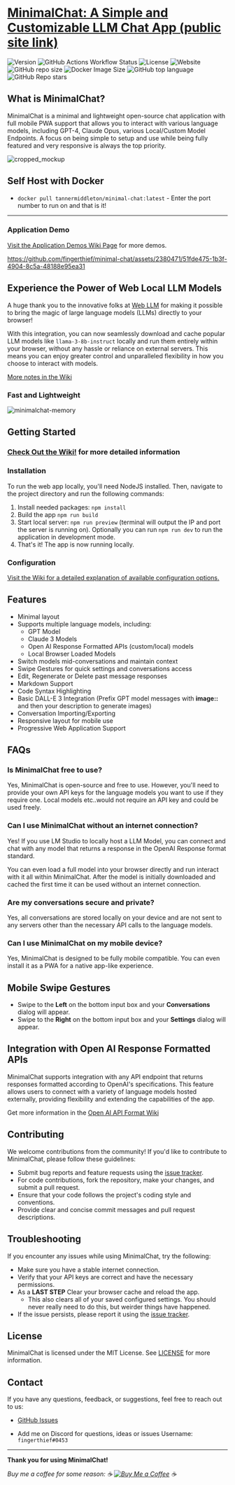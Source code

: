 # [**MinimalChat: A Simple and Customizable LLM Chat App (public site link)**](https://minimalchat.app)

![Version](https://img.shields.io/badge/version-6.1.5-blue)
![GitHub Actions Workflow Status](https://img.shields.io/github/actions/workflow/status/fingerthief/minimal-chat/firebase-hosting-merge.yml)
![License](https://img.shields.io/badge/license-MIT-green)
![Website](https://img.shields.io/website?url=https%3A%2F%2Fminimalchat.app)
![GitHub repo size](https://img.shields.io/github/repo-size/fingerthief/minimal-chat)
![Docker Image Size](https://img.shields.io/docker/image-size/tannermiddleton/minimal-chat)
![GitHub top language](https://img.shields.io/github/languages/top/fingerthief/minimal-chat)
![GitHub Repo stars](https://img.shields.io/github/stars/fingerthief/minimal-chat)

## **What is MinimalChat?**

MinimalChat is a minimal and lightweight open-source chat application with full mobile PWA support that allows you to interact with various language models, including GPT-4, Claude Opus, various Local/Custom Model Endpoints. A focus on being simple to setup and use while being fully featured and very responsive is always the top priority.

![cropped_mockup](https://github.com/fingerthief/minimal-chat/assets/2380471/1e80c15a-c805-43d3-80e3-46eacbc29913)

## Self Host with Docker

- `docker pull tannermiddleton/minimal-chat:latest` - Enter the port number to run on and that is it!

---

### Application Demo

[Visit the Application Demos Wiki Page](https://github.com/fingerthief/minimal-chat/wiki/Application-Demos) for more demos.

https://github.com/fingerthief/minimal-chat/assets/2380471/51fde475-1b3f-4904-8c5a-48188e95ea31

## **Experience the Power of Web Local LLM Models**

A huge thank you to the innovative folks at [Web LLM](https://github.com/mlc-ai/web-llm) for making it possible to bring the magic of large language models (LLMs) directly to your browser!

With this integration, you can now seamlessly download and cache popular LLM models like `llama-3-8b-instruct` locally and run them entirely within your browser, without any hassle or reliance on external servers. This means you can enjoy greater control and unparalleled flexibility in how you choose to interact with models.

[More notes in the Wiki](https://github.com/fingerthief/minimal-chat/wiki/Host-and-Run-Entire-LLM-Models-Directly-in-the-Browser-Locally)

### Fast and Lightweight

![minimalchat-memory](https://github.com/fingerthief/minimal-chat/assets/2380471/432d77dc-78dd-469f-9844-71c770b59f06)

## **Getting Started**

### [Check Out the Wiki!](https://github.com/fingerthief/minimal-chat/wiki) for more detailed information

### Installation

To run the web app locally, you'll need NodeJS installed. Then, navigate to the project directory and run the following commands:

1. Install needed packages: `npm install`
2. Build the app `npm run build`
3. Start local server: `npm run preview` (terminal will output the IP and port the server is running on). Optionally you can run `npm run dev` to run the application in development mode.
4. That's it! The app is now running locally.

### Configuration

[Visit the Wiki for a detailed explanation of available configuration options.](https://github.com/fingerthief/minimal-chat/wiki/Configuration-Options-Explained)

## **Features**

- Minimal layout
- Supports multiple language models, including:
  - GPT Model
  - Claude 3 Models
  - Open AI Response Formatted APIs (custom/local) models
  - Local Browser Loaded Models
- Switch models mid-conversations and maintain context
- Swipe Gestures for quick settings and conversations access
- Edit, Regenerate or Delete past message responses
- Markdown Support
- Code Syntax Highlighting
- Basic DALL-E 3 Integration (Prefix GPT model messages with **image::** and then your description to generate images)
- Conversation Importing/Exporting
- Responsive layout for mobile use
- Progressive Web Application Support

## **FAQs**

### Is MinimalChat free to use?

Yes, MinimalChat is open-source and free to use. However, you'll need to provide your own API keys for the language models you want to use if they require one. Local models etc..would not require an API key and could be used freely.

### Can I use MinimalChat without an internet connection?

Yes! If you use LM Studio to locally host a LLM Model, you can connect and chat with any model that returns a response in the OpenAI Response format standard.

You can even load a full model into your browser directly and run interact with it all within MinimalChat. After the model is initially downloaded and cached the first time it can be used without an internet connection.

### Are my conversations secure and private?

Yes, all conversations are stored locally on your device and are not sent to any servers other than the necessary API calls to the language models.

### Can I use MinimalChat on my mobile device?

Yes, MinimalChat is designed to be fully mobile compatible. You can even install it as a PWA for a native app-like experience.

## **Mobile Swipe Gestures**

- Swipe to the **Left** on the bottom input box and your **Conversations** dialog will appear.
- Swipe to the **Right** on the bottom input box and your **Settings** dialog will appear.

## **Integration with Open AI Response Formatted APIs**

MinimalChat supports integration with any API endpoint that returns responses formatted according to OpenAI's specifications. This feature allows users to connect with a variety of language models hosted externally, providing flexibility and extending the capabilities of the app.

Get more information in the [Open AI API Format Wiki](https://github.com/fingerthief/minimal-chat/wiki/Open-AI-Formatted-Response-APIs)

## **Contributing**

We welcome contributions from the community! If you'd like to contribute to MinimalChat, please follow these guidelines:

- Submit bug reports and feature requests using the [issue tracker](https://github.com/fingerthief/minimal-chat/issues).
- For code contributions, fork the repository, make your changes, and submit a pull request.
- Ensure that your code follows the project's coding style and conventions.
- Provide clear and concise commit messages and pull request descriptions.

## **Troubleshooting**

If you encounter any issues while using MinimalChat, try the following:

- Make sure you have a stable internet connection.
- Verify that your API keys are correct and have the necessary permissions.
- As a **LAST STEP** Clear your browser cache and reload the app.
  - This also clears all of your saved configured settings. You should never really need to do this, but weirder things have happened.
- If the issue persists, please report it using the [issue tracker](https://github.com/fingerthief/minimal-chat/issues).

## **License**

MinimalChat is licensed under the MIT License. See [LICENSE](LICENSE) for more information.

## **Contact**

If you have any questions, feedback, or suggestions, feel free to reach out to us:

- [GitHub Issues](https://github.com/fingerthief/minimal-chat/issues)

- Add me on Discord for questions, ideas or issues Username: `fingerthief#0453`

---

**Thank you for using MinimalChat!**

_Buy me a coffee for some reason: ☕️ [![Buy Me a Coffee](https://cdn.buymeacoffee.com/buttons/v2/default-yellow-btn.png)](https://buymeacoffee.com/fingerthief) ☕️_
